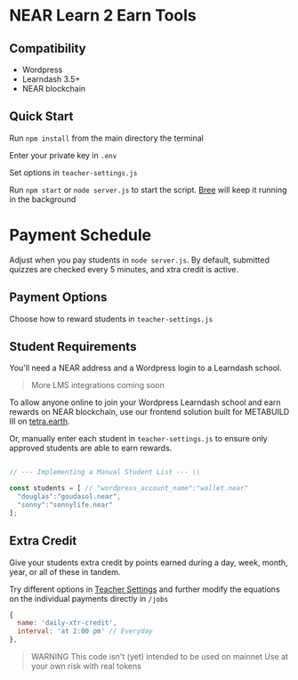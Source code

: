 # NEAR Learn 2 Earn Tools

## Compatibility
- Wordpress 
- Learndash 3.5+
- NEAR blockchain

## Quick Start

Run `npm install` from the main directory the terminal

Enter your private key in `.env`

Set options in `teacher-settings.js`

Run `npm start` or `node server.js` to start the script. [Bree](https://www.npmjs.com/package/bree) will keep it running in the background

# Payment Schedule

Adjust when you pay students in `node server.js`. By default, submitted quizzes are checked every 5 minutes, and xtra credit is active.

## Payment Options

Choose how to reward students in `teacher-settings.js`

## Student Requirements

You'll need a NEAR address and a Wordpress login to a Learndash school.

> More LMS integrations coming soon

To allow anyone online to join your Wordpress Learndash school and earn rewards on NEAR blockchain, use our frontend solution built for METABUILD III on [tetra.earth](https://tetra.earth).

Or, manually enter each student in `teacher-settings.js` to ensure only approved students are able to earn rewards.

```js

// --- Implementing a Manual Student List --- \\

const students = [ // "wordpress_account_name":"wallet.near"
  "douglas":"goudasol.near",
  "sonny":"sonnylife.near"
];

```

## Extra Credit

Give your students extra credit by points earned during a day, week, month, year, or all of these in tandem.

Try different options in [Teacher Settings](teacher-settings.js) and further modify the equations on the individual payments directly in `/jobs`

```js
{
  name: 'daily-xtr-credit',
  interval: 'at 2:00 pm' // Everyday
},
```




> WARNING
> This code isn't (yet) intended to be used on mainnet
> Use at your own risk with real tokens
